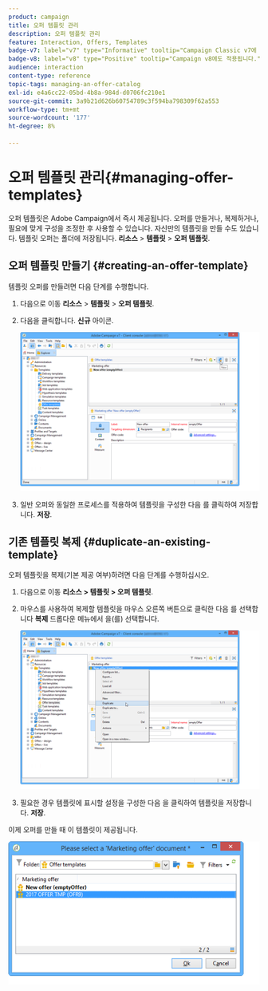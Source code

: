 ```yaml
---
product: campaign
title: 오퍼 템플릿 관리
description: 오퍼 템플릿 관리
feature: Interaction, Offers, Templates
badge-v7: label="v7" type="Informative" tooltip="Campaign Classic v7에 적용"
badge-v8: label="v8" type="Positive" tooltip="Campaign v8에도 적용됩니다."
audience: interaction
content-type: reference
topic-tags: managing-an-offer-catalog
exl-id: e4a6cc22-05bd-4b8a-984d-d0706fc210e1
source-git-commit: 3a9b21d626b60754789c3f594ba798309f62a553
workflow-type: tm+mt
source-wordcount: '177'
ht-degree: 8%

---
```


# 오퍼 템플릿 관리{#managing-offer-templates}



오퍼 템플릿은 Adobe Campaign에서 즉시 제공됩니다. 오퍼를 만들거나, 복제하거나, 필요에 맞게 구성을 조정한 후 사용할 수 있습니다. 자신만의 템플릿을 만들 수도 있습니다. 템플릿 오퍼는 폴더에 저장됩니다. **리소스** > **템플릿** > **오퍼 템플릿**.

## 오퍼 템플릿 만들기 {#creating-an-offer-template}

템플릿 오퍼를 만들려면 다음 단계를 수행합니다.

1. 다음으로 이동 **리소스** > **템플릿** > **오퍼 템플릿**.
1. 다음을 클릭합니다. **신규** 아이콘.

   ![](assets/offer_model_001.png)

1. 일반 오퍼와 동일한 프로세스를 적용하여 템플릿을 구성한 다음 를 클릭하여 저장합니다. **저장**.

## 기존 템플릿 복제 {#duplicate-an-existing-template}

오퍼 템플릿을 복제(기본 제공 여부)하려면 다음 단계를 수행하십시오.

1. 다음으로 이동 **리소스 > 템플릿 > 오퍼 템플릿**.
1. 마우스를 사용하여 복제할 템플릿을 마우스 오른쪽 버튼으로 클릭한 다음 를 선택합니다 **복제** 드롭다운 메뉴에서 을(를) 선택합니다.

   ![](assets/offer_model_002.png)

1. 필요한 경우 템플릿에 표시할 설정을 구성한 다음 을 클릭하여 템플릿을 저장합니다. **저장**.

이제 오퍼를 만들 때 이 템플릿이 제공됩니다.

![](assets/offer_modelcreated_001.png)
